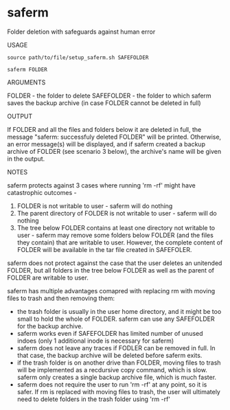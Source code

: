 # saferm
Folder deletion with safeguards against human error

USAGE

``source path/to/file/setup_saferm.sh SAFEFOLDER``

``saferm FOLDER``

ARGUMENTS

FOLDER - the folder to delete
SAFEFOLDER - the folder to which saferm saves the backup archive (in case FOLDER cannot be deleted in full)

OUTPUT

If FOLDER and all the files and folders below it are deleted in full, the message "saferm: successfuly deleted FOLDER" will be printed.
Otherwise, an error message(s) will be displayed, and if saferm created a backup archive of FOLDER (see scenario 3 below), the archive's name will be given in the output.

NOTES

saferm protects against 3 cases where running 'rm -rf' might have catastrophic outcomes -
1) FOLDER is not writable to user - saferm will do nothing
2) The parent directory of FOLDER is not writable to user - saferm will do nothing
3) The tree below FOLDER contains at least one directory not writable to user - saferm may remove some folders below FOLDER (and the files they contain) that are writable to user. However, the complete content of FOLDER will be available in the tar file created in SAFEFOLER.

saferm does not protect against the case that the user deletes an unitended FOLDER, but all folders in the tree below FOLDER as well as the parent of FOLDER are writable to user.

saferm has multiple advantages comapred with replacing rm with moving files to trash and then removing them:

- the trash folder is usually in the user home directory, and it might be too small to hold the whole of FOLDER. saferm can use any SAFEFOLDER for the backup archive.
- saferm works even if SAFEFOLDER has limited number of unused indoes (only 1 additional inode is necessary for saferm)
- saferm does not leave any traces if FODLER can be removed in full. In that case, the backup archive will be deleted before saferm exits.
- if the trash folder is on another drive than FOLDER, moving files to trash will be implemented as a recdursive copy command, which is slow. saferm only creates a single backup archive file, which is much faster.
- saferm does not require the user to run 'rm -rf' at any point, so it is safer. If rm is replaced with moving files to trash, the user will ultimately need to delete folders in the trash folder using 'rm -rf'
